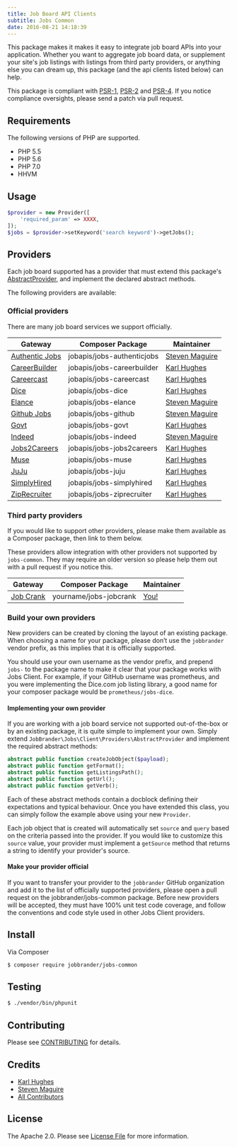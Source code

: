 ```yaml
---
title: Job Board API Clients
subtitle: Jobs Common
date: 2016-08-21 14:18:39
---
```


This package makes it makes it easy to integrate job board APIs into your application. Whether you want to aggregate job board data, or supplement your site's job listings with listings from third party providers, or anything else you can dream up, this package (and the api clients listed below) can help.

This package is compliant with [PSR-1][], [PSR-2][] and [PSR-4][]. If you notice compliance oversights, please send
a patch via pull request.

[PSR-1]: https://github.com/php-fig/fig-standards/blob/master/accepted/PSR-1-basic-coding-standard.md
[PSR-2]: https://github.com/php-fig/fig-standards/blob/master/accepted/PSR-2-coding-style-guide.md
[PSR-4]: https://github.com/php-fig/fig-standards/blob/master/accepted/PSR-4-autoloader.md

## Requirements

The following versions of PHP are supported.

* PHP 5.5
* PHP 5.6
* PHP 7.0
* HHVM

## Usage
```php
$provider = new Provider([
    'required_param' => XXXX,
]);
$jobs = $provider->setKeyword('search keyword')->getJobs();
```

## Providers

Each job board supported has a provider that must extend this package's [AbstractProvider](https://github.com/jobapis/jobs-common/blob/master/src/Provider/AbstractProvider.php), and implement the declared abstract methods.

The following providers are available:

### Official providers

There are many job board services we support officially.

Gateway | Composer Package | Maintainer
--- | --- | ---
[Authentic Jobs](https://github.com/jobapis/jobs-authenticjobs) | jobapis/jobs-authenticjobs| [Steven Maguire](https://github.com/stevenmaguire)
[CareerBuilder](https://github.com/jobapis/jobs-careerbuilder) | jobapis/jobs-careerbuilder| [Karl Hughes](https://github.com/karllhughes)
[Careercast](https://github.com/jobapis/jobs-careercast) | jobapis/jobs-careercast| [Karl Hughes](https://github.com/karllhughes)
[Dice](https://github.com/jobapis/jobs-dice) | jobapis/jobs-dice| [Karl Hughes](https://github.com/karllhughes)
[Elance](https://github.com/jobapis/jobs-elance) | jobapis/jobs-elance| [Steven Maguire](https://github.com/stevenmaguire)
[Github Jobs](https://github.com/jobapis/jobs-github) | jobapis/jobs-github| [Steven Maguire](https://github.com/stevenmaguire)
[Govt](https://github.com/jobapis/jobs-govt) | jobapis/jobs-govt| [Karl Hughes](https://github.com/karllhughes)
[Indeed](https://github.com/jobapis/jobs-indeed) | jobapis/jobs-indeed| [Steven Maguire](https://github.com/stevenmaguire)
[Jobs2Careers](https://github.com/jobapis/jobs-jobs2careers) | jobapis/jobs-jobs2careers| [Karl Hughes](https://github.com/karllhughes)
[Muse](https://github.com/jobapis/jobs-muse) | jobapis/jobs-muse| [Karl Hughes](https://github.com/karllhughes)
[JuJu](https://github.com/jobapis/jobs-juju) | jobapis/jobs-juju| [Karl Hughes](https://github.com/karllhughes)
[SimplyHired](https://github.com/jobapis/jobs-simplyhired) | jobapis/jobs-simplyhired| [Karl Hughes](https://github.com/karllhughes)
[ZipRecruiter](https://github.com/jobapis/jobs-ziprecruiter) | jobapis/jobs-ziprecruiter| [Karl Hughes](https://github.com/karllhughes)

### Third party providers

If you would like to support other providers, please make them available as a Composer package, then link to them
below.

These providers allow integration with other providers not supported by `jobs-common`. They may require an older version
so please help them out with a pull request if you notice this.

Gateway | Composer Package | Maintainer
--- | --- | ---
[Job Crank](http://www.jobcrank.com/) | yourname/jobs-jobcrank | [You!](https://github.com)

### Build your own providers

New providers can be created by cloning the layout of an existing package. When choosing a name for your package, please don’t use the `jobbrander` vendor prefix, as this implies that it is officially supported.

You should use your own username as the vendor prefix, and prepend `jobs-` to the package name to make it clear that your package works with Jobs Client. For example, if your GitHub username was prometheus, and you were implementing the Dice.com job listing library, a good name for your composer package would be `prometheus/jobs-dice`.

#### Implementing your own provider

If you are working with a job board service not supported out-of-the-box or by an existing package, it is quite simple to implement your own. Simply extend `JobBrander\Jobs\Client\Providers\AbstractProvider` and implement the required abstract methods:

```php
abstract public function createJobObject($payload);
abstract public function getFormat();
abstract public function getListingsPath();
abstract public function getUrl();
abstract public function getVerb();
```

Each of these abstract methods contain a docblock defining their expectations and typical behaviour. Once you have
extended this class, you can simply follow the example above using your new `Provider`.

Each job object that is created will automatically set `source` and `query` based on the criteria passed into the provider. If you would like to customize this `source` value, your provider must implement a `getSource` method that returns a string to identify your provider's source.

#### Make your provider official

If you want to transfer your provider to the `jobbrander` GitHub organization and add it to the list of officially supported providers, please open a pull request on the jobbrander/jobs-common package. Before new providers will be accepted, they must have 100% unit test code coverage, and follow the conventions and code style used in other Jobs Client providers.

## Install

Via Composer

``` bash
$ composer require jobbrander/jobs-common
```

## Testing

``` bash
$ ./vendor/bin/phpunit
```

## Contributing

Please see [CONTRIBUTING](https://github.com/jobbrander/jobs-common/blob/master/CONTRIBUTING.md) for details.


## Credits

- [Karl Hughes](https://github.com/karllhughes)
- [Steven Maguire](https://github.com/stevenmaguire)
- [All Contributors](https://github.com/jobbrander/jobs-common/contributors)


## License

The Apache 2.0. Please see [License File](https://github.com/jobbrander/jobs-common/blob/master/LICENSE) for more information.
